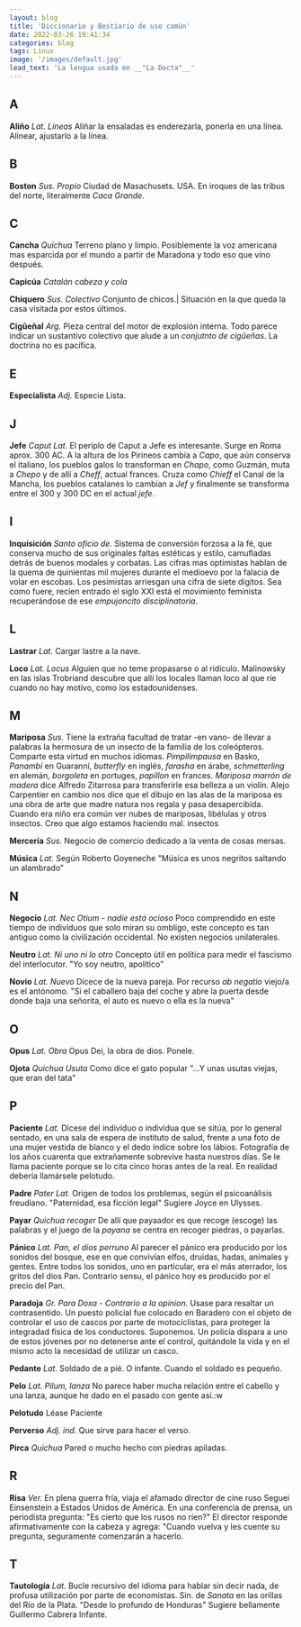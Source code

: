 ```yaml
---
layout: blog
title: 'Diccionario y Bestiario de uso común'
date: 2022-03-26 19:41:34
categories: blog
tags: Linux
image: '/images/default.jpg'
lead_text: 'La lengua usada en __"La Docta"__'
---
```


## A

**Aliño** *Lat. Líneas*  Aliñar la ensaladas es enderezarla, ponerla en una línea.  Alinear, ajustarlo a la línea.

## B

**Boston** *Sus. Propio* Ciudad de Masachusets. USA.  En iroques de las tribus del norte, literalmente *Caca Grande*.

## C

**Cancha** *Quichua*  Terreno plano y limpio.  Posiblemente la voz americana mas esparcida por el mundo a partir de Maradona y todo eso que vino después.

**Capicúa** *Catalán cabeza y cola*

**Chiquero** *Sus. Colectivo* Conjunto de chicos.| Situación en la que queda la casa visitada por estos últimos.

**Cigûeñal** *Arg.*  Pieza central del motor de explosión interna. Todo parece indicar un sustantivo colectivo que alude a un *conjutnto de cigûeñas*.  La doctrina no es pacífica.

## E

**Especialista** *Adj.* Especie Lista.

## J

**Jefe** *Caput Lat.*  El periplo de Caput a Jefe es interesante.  Surge en Roma aprox. 300 AC.  A la altura de los Pirineos cambia a *Capo*, que aún conserva el italiano, los pueblos galos lo transforman en *Chapo*, como Guzmán, muta a *Chepo* y de allí a *Cheff*, actual frances.  Cruza como *Chieff* el Canal de la Mancha, los pueblos catalanes lo cambian a *Jef* y finalmente se transforma entre el 300 y 300 DC en el actual *jefe*.

## I

**Inquisición** *Santo oficio de.*  Sistema de conversión forzosa a la fé, que conserva mucho de sus originales faltas estéticas y estilo, camufladas detrás de buenos modales y corbatas.  Las cifras mas optimistas hablan de la quema de quinientas mil mujeres durante el medioevo por la falacia de volar en escobas.  Los pesimistas arriesgan una cifra de siete dígitos.  Sea como fuere, recien entrado el siglo XXI está el movimiento feminista recuperándose de ese *empujoncito disciplinatoria*.  

## L

**Lastrar** *Lat.*  Cargar lastre a la nave.

**Loco** *Lat. Locus*  Alguien que no teme propasarse o al ridículo.  Malinowsky en las islas Trobriand descubre que allí los locales llaman loco al que ríe cuando no hay motivo, como los estadounidenses.

## M

**Mariposa** *Sus.*  Tiene la extraña facultad de tratar -en vano- de llevar a palabras la hermosura de un insecto de la familia de los coleópteros.  Comparte esta virtud en muchos idiomas.  *Pimpilimpausa* en Basko, *Panambí* en Guaranní, *butterfly* en inglés, *farasha* en árabe, *schmetterling* en alemán, *borgoleta* en portuges, *papillon* en frances.   *Mariposa marrón de madera* dice Alfredo Zitarrosa para transferirle esa belleza a un violín.  Alejo Carpentier en cambio nos dice que el dibujo en las alas de la mariposa es una obra de arte que madre natura nos regala y pasa desapercibida.   Cuando era niño era común ver nubes de mariposas, libélulas y otros insectos.  Creo que algo estamos haciendo mal.
insectos

**Mercería** *Sus.*  Negocio de comercio dedicado a la venta de cosas mersas.

**Música** *Lat.* Según Roberto Goyeneche "Música es unos negritos saltando un alambrado"

## N

**Negocio** *Lat. Nec Otium - nadie está ocioso* Poco comprendido en este tiempo de indivíduos que solo miran su ombligo, este concepto es tan antiguo como la civilización occidental.  No existen negocios unilaterales.

**Neutro** *Lat. Ni uno ni lo otro*  Concepto útil en política para medir el fascismo del interlocutor.  "Yo soy neutro, apolítico"   

**Novio** *Lat. Nuevo*  Dícece de la nueva pareja.  Por recurso *ab negatio* viejo/a es el antónomo.  "Si el caballero baja del coche y abre la puerta desde donde baja una señorita, el auto es nuevo o ella es la nueva"

## O

**Opus** *Lat. Obra* Opus Dei, la obra de dios.  Ponele.

**Ojota** *Quichua Usuta*  Como dice el gato popular "...Y unas usutas viejas, que eran del tata" 

## P

**Paciente** *Lat.*  Dícese del indivíduo o indivídua que se sitúa, por lo general sentado, en una sala de espera de instituto de salud, frente a una foto de una mujer vestida de blanco y el dedo índice sobre los lábios.  Fotografía de los años cuarenta que extrañamente sobrevive hasta nuestros días.  Se le llama paciente porque se lo cita cinco horas antes de la real.  En realidad debería llamársele pelotudo.

**Padre** *Pater Lat.*  Origen de todos los problemas, según el psicoanàlisis freudiano.  "Paternidad, esa ficción legal" Sugiere Joyce en Ulysses.

**Payar** *Quichua recoger*  De allí que payaador es que recoge (escoge) las palabras y el juego de la *payana* se centra en recoger piedras, o payarlas.  

**Pánico** *Lat.  Pan, el dios perruno*  Al parecer el pánico era producido por los sonidos del bosque, ese en que convivían elfos, druidas, hadas, animales y gentes.  Entre todos los sonidos, uno en particular, era el más aterrador, los gritos del dios Pan.  Contrario sensu, el pánico hoy es producido por el precio del Pan.

**Paradoja** *Gr. Para Doxa - Contrario a la opinion.* Usase para resaltar un contrasentido.  Un puesto policial fue colocado en Baradero con el objeto de controlar el uso de cascos por parte de motociclistas, para proteger la integradad física de los conductores.  Suponemos.  Un policía dispara a uno de estos jóvenes por no detenerse ante el control, quitándole la vida y en el mismo acto la necesidad de utilizar un casco.

**Pedante** *Lat.*  Soldado de a pié.  O infante.  Cuando el soldado es pequeño.

**Pelo** *Lat. Pilum, lanza*  No parece haber mucha relación entre el cabello y una lanza, aunque he dado en el pasado con gente así.:w

**Pelotudo**  Léase Paciente

**Perverso** *Adj. ind.* Que sirve para hacer el verso.

**Pirca** *Quichua*  Pared o mucho hecho con piedras apiladas.

## R

**Risa** *Ver.*  En plena guerra fría, viaja el afamado director de cine ruso Seguei Einsenstein a Estados Unidos de América.  En una conferencia de prensa, un periodista pregunta: "Es cierto que los rusos no ríen?" El director responde afirmativamente con la cabeza y agrega: "Cuando vuelva y les cuente su pregunta, seguramente comenzarán a hacerlo.

## T

**Tautología** *Lat.*  Bucle recursivo del idioma para hablar sin decir nada, de profusa utilización por parte de economistas.  Sin. de *Sanata* en las orillas del Río de la Plata.  "Desde lo profundo de Honduras" Sugiere bellamente Guillermo Cabrera Infante.
